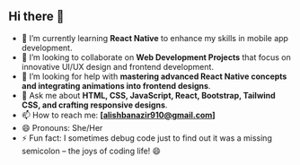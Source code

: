 ## Hi there 👋
  
- 🌱 I’m currently learning **React Native** to enhance my skills in mobile app development.  
- 👯 I’m looking to collaborate on **Web Development Projects** that focus on innovative UI/UX design and frontend development.  
- 🤔 I’m looking for help with **mastering advanced React Native concepts and integrating animations into frontend designs**.  
- 💬 Ask me about **HTML, CSS, JavaScript, React, Bootstrap, Tailwind CSS, and crafting responsive designs**.  
- 📫 How to reach me: **[alishbanazir910@gmail.com]**  
- 😄 Pronouns: She/Her
- ⚡ Fun fact: I sometimes debug code just to find out it was a missing semicolon – the joys of coding life! 😄

<!--

- 🔭 I’m currently working on DeafEd. My final year project as a CS student.
- 🌱 I’m currently learning React Native.
- 👯 I’m looking to collaborate on
- 🤔 I’m looking for help with..
- 💬 Ask me about ...
- 📫 How to reach me: ...
- 😄 Pronouns: ...
- ⚡ Fun fact: ...
-->

